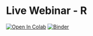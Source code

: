 # Live Webinar - R

[![Open In Colab](https://colab.research.google.com/assets/colab-badge.svg)]( https://colab.research.google.com/github/datacamp/template-r-project/blob/master/notebooks/notebook.ipynb)
[![Binder](https://mybinder.org/badge_logo.svg)](https://mybinder.org/v2/gh/datacamp/template-r-project/master?urlpath=rstudio)
